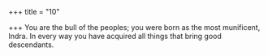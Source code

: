 +++
title = "10"

+++
You are the bull of the peoples; you were born as the most
munificent, Indra.
In every way you have acquired all things that bring good descendants. 